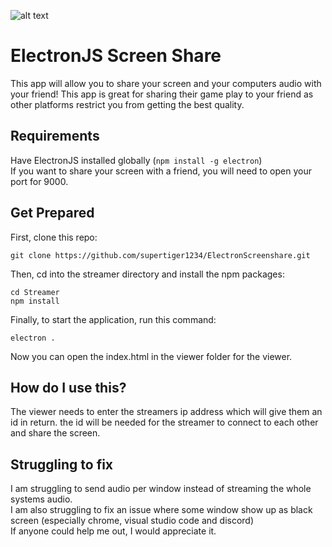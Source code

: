 ![alt text](https://raw.githubusercontent.com/supertiger1234/ElectronScreenshare/master/Preview.png)
# ElectronJS Screen Share
This app will allow you to share your screen and your computers audio with your friend! This app is great for sharing their game play to your friend as other platforms restrict you from getting the best quality.


## Requirements
Have ElectronJS installed globally (`npm install -g electron`)<br />
If you want to share your screen with a friend, you will need to open your port for 9000.

## Get Prepared
First, clone this repo: 
```
git clone https://github.com/supertiger1234/ElectronScreenshare.git
```
Then, cd into the streamer directory and install the npm packages:
```
cd Streamer
npm install
```
Finally, to start the application, run this command:
```
electron .
```
Now you can open the index.html in the viewer folder for the viewer.

## How do I use this?

The viewer needs to enter the streamers ip address which will give them an id in return. the id will be needed for the streamer to connect to each other and share the screen.

## Struggling to fix
I am struggling to send audio per window instead of streaming the whole systems audio.<br />
I am also struggling to fix an issue where some window show up as black screen (especially chrome, visual studio code and discord)<br />
If anyone could help me out, I would appreciate it.
